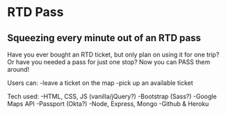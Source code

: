 # RTD Pass

## Squeezing every minute out of an RTD pass

Have you ever bought an RTD ticket, but only plan on using it for one trip?  Or have you needed a pass for just one stop?  Now you can PASS them around!

Users can:
	-leave a ticket on the map
	-pick up an available ticket

Tech used:
	-HTML, CSS, JS (vanilla/jQuery?)
	-Bootstrap (Sass?)
	-Google Maps API
	-Passport (Okta?)
	-Node, Express, Mongo
	-Github & Heroku